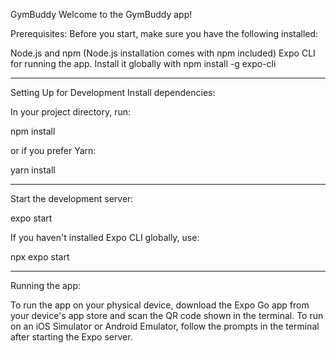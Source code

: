 GymBuddy
Welcome to the GymBuddy app!

Prerequisites:
Before you start, make sure you have the following installed:

Node.js and npm (Node.js installation comes with npm included)
Expo CLI for running the app. Install it globally with npm install -g expo-cli

---

Setting Up for Development
Install dependencies:

In your project directory, run:

npm install

or if you prefer Yarn:

yarn install

---

Start the development server:

expo start

If you haven't installed Expo CLI globally, use:

npx expo start

---

Running the app:

To run the app on your physical device, download the Expo Go app from your device's app store and scan the QR code shown in the terminal.
To run on an iOS Simulator or Android Emulator, follow the prompts in the terminal after starting the Expo server.
